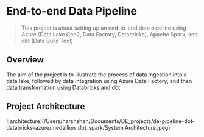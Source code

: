 # End-to-end Data Pipeline

> This project is about setting up an end-to-end data pipeline using Azure (Data Lake Gen2, Data Factory, Databricks), Apache Spark, and dbt (Data Build Tool)

## Overview
The aim of the project is to illustrate the process of data ingestion into a data lake, followed by data integration using Azure Data Factory, and then data transformation using Databricks and dbt.

## Project Architecture

![architecture](/Users/harshshah/Documents/DE_projects/de-pipeline-dbt-databricks-azure/medallion_dbt_spark/System Architecture.jpeg)